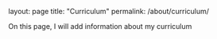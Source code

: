 layout: page
title: "Curriculum"
permalink: /about/curriculum/

On this page, I will add information about my curriculum
